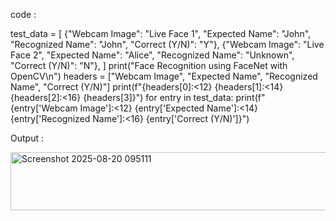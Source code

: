 code :

test_data = [
    {"Webcam Image": "Live Face 1", "Expected Name": "John", "Recognized Name": "John", "Correct (Y/N)": "Y"},
    {"Webcam Image": "Live Face 2", "Expected Name": "Alice", "Recognized Name": "Unknown", "Correct (Y/N)": "N"},
]
print("Face Recognition using FaceNet with OpenCV\n")
headers = ["Webcam Image", "Expected Name", "Recognized Name", "Correct (Y/N)"]
print(f"{headers[0]:<12} {headers[1]:<14} {headers[2]:<16} {headers[3]}")
for entry in test_data:
    print(f"{entry['Webcam Image']:<12} {entry['Expected Name']:<14} {entry['Recognized Name']:<16} {entry['Correct (Y/N)']}")

Output :

<img width="511" height="93" alt="Screenshot 2025-08-20 095111" src="https://github.com/user-attachments/assets/e0b6cc4a-4aa1-419c-9e53-8132992802f8" />
